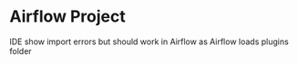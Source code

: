 # Airflow Project

IDE show import errors but should work in Airflow as Airflow loads plugins folder